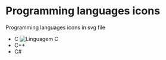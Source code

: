 # Programming languages icons

 Programming languages icons in svg file
 
 * C ![Linguagem C](https://github.com/heltonricardo/programming-language-icons/blob/master/preview/c.png)
 * C++
 * C#
